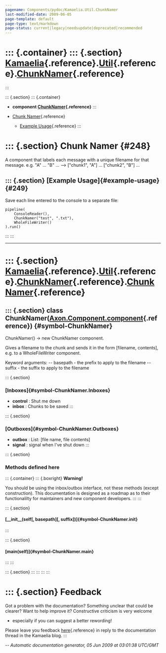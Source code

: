 ```yaml
---
pagename: Components/pydoc/Kamaelia.Util.ChunkNamer
last-modified-date: 2009-06-05
page-template: default
page-type: text/markdown
page-status: current|legacy|needsupdate|deprecated|recommended
---
```

::: {.container}
::: {.section}
[Kamaelia](/Components/pydoc/Kamaelia.html){.reference}.[Util](/Components/pydoc/Kamaelia.Util.html){.reference}.[ChunkNamer](/Components/pydoc/Kamaelia.Util.ChunkNamer.html){.reference}
==========================================================================================================================================================================================
:::

::: {.section}
::: {.container}
-   **component
    [ChunkNamer](/Components/pydoc/Kamaelia.Util.ChunkNamer.ChunkNamer.html){.reference}**
:::

-   [Chunk Namer](#248){.reference}
    -   [Example Usage](#249){.reference}
:::

::: {.section}
Chunk Namer {#248}
===========

A component that labels each message with a unique filename for that
message. e.g. \"A\" \... \"B\" \... \--\> \[\"chunk1\", \"A\"\] \...
\[\"chunk2\", \"B\"\] \...

::: {.section}
[Example Usage]{#example-usage} {#249}
-------------------------------

Save each line entered to the console to a separate file:

``` {.literal-block}
pipeline(
    ConsoleReader(),
    ChunkNamer("test", ".txt"),
    WholeFileWriter()
).run()
```
:::
:::

------------------------------------------------------------------------

::: {.section}
[Kamaelia](/Components/pydoc/Kamaelia.html){.reference}.[Util](/Components/pydoc/Kamaelia.Util.html){.reference}.[ChunkNamer](/Components/pydoc/Kamaelia.Util.ChunkNamer.html){.reference}.[ChunkNamer](/Components/pydoc/Kamaelia.Util.ChunkNamer.ChunkNamer.html){.reference}
===============================================================================================================================================================================================================================================================================

::: {.section}
class ChunkNamer([Axon.Component.component](/Docs/Axon/Axon.Component.component.html){.reference}) {#symbol-ChunkNamer}
--------------------------------------------------------------------------------------------------

ChunkNamer() -\> new ChunkNamer component.

Gives a filename to the chunk and sends it in the form \[filename,
contents\], e.g. to a WholeFileWriter component.

Keyword arguments: \-- basepath - the prefix to apply to the filename
\-- suffix - the suffix to apply to the filename

::: {.section}
### [Inboxes]{#symbol-ChunkNamer.Inboxes}

-   **control** : Shut me down
-   **inbox** : Chunks to be saved
:::

::: {.section}
### [Outboxes]{#symbol-ChunkNamer.Outboxes}

-   **outbox** : List: \[file name, file contents\]
-   **signal** : signal when I\'ve shut down
:::

::: {.section}
### Methods defined here

::: {.container}
::: {.boxright}
**Warning!**

You should be using the inbox/outbox interface, not these methods
(except construction). This documentation is designed as a roadmap as to
their functionalilty for maintainers and new component developers.
:::
:::

::: {.section}
#### [\_\_init\_\_(self\[, basepath\]\[, suffix\])]{#symbol-ChunkNamer.__init__}
:::

::: {.section}
#### [main(self)]{#symbol-ChunkNamer.main}
:::
:::

::: {.section}
:::
:::
:::
:::

::: {.section}
Feedback
========

Got a problem with the documentation? Something unclear that could be
clearer? Want to help improve it? Constructive criticism is very welcome
- especially if you can suggest a better rewording!

Please leave you feedback
[here](../../../cgi-bin/blog/blog.cgi?rm=viewpost&nodeid=1142023701){.reference}
in reply to the documentation thread in the Kamaelia blog.
:::

*\-- Automatic documentation generator, 05 Jun 2009 at 03:01:38 UTC/GMT*
